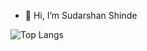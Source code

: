- 👋 Hi, I’m Sudarshan Shinde

![Top Langs](https://github-readme-stats.vercel.app/api/top-langs/?username=sudarshan-prima&layout=compact&theme=darcula&langs_count=10)

